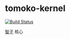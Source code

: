 # tomoko-kernel

[![Build Status](https://travis-ci.org/gebilaoxiong/tomoko-kernel.svg?branch=master)](https://travis-ci.org/gebilaoxiong/tomoko-kernel)

[智子](https://github.com/gebilaoxiong/tomoko) 核心


